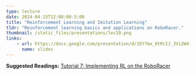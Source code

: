 ```yaml
---
type: lecture
date: 2024-04-15T12:00:00-5:00
title: "Reinforcement Learning and Imitation Learning"
tldr: "Reinforcement learning basics and applications on RoboRacer."
thumbnail: /static_files/presentations/lec19.png
links: 
    - url: https://docs.google.com/presentation/d/1EY7mx_0tRcIJ_3Vi2W47yywxG7EBwmHvBHnJNfHLMOs
      name: slides
---
```

**Suggested Readings:**
[Tutorial 7: Implementing RL on the RoboRacer](https://docs.google.com/presentation/d/1s8lAOFTQMfUi3_kGaGyZsmm88cTvrPMHpI_p4p6DUkY)
